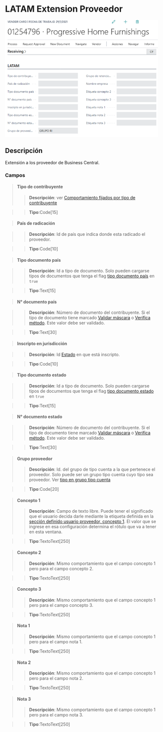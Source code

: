 # LATAM Extension Proveedor
![Ventana de configuración](../Imagenes/LATAM-Vendor-Extension-MainPage.PNG)
## Descripción
Extensión a los proveedor de Business Central.

### Campos

>#### Tipo de contribuyente
>>**Descripción**: 
	ver [Comportamiento fijados por tipo de contribuyente](../Reglas/LATAM-Rules-TaxPayerType.md)

>>**Tipo**:Code[15]

>#### País de radicación

>>**Descripción**: 
	Id de país que indica donde esta radicado el proveedor.
	
>>**Tipo**:Code[10]

>#### Tipo documento país

>>**Descripción**: 
	Id a tipo de documento. Solo pueden cargarse tipos de documentos que tenga el flag [tipo documento país](../Maestros/LATAM-DocumentType.md#tipo-documento-pais) en `true`
	
>>**Tipo**:Text[15]

>#### N° documento país
	
>>**Descripción**: 
	Número de documento del contribuyente. Si el tipo de documento tiene marcado [Validar máscara](../Maestros/LATAM-DocumentType.md#validar-mascara) o [Verifica método](../Maestros/LATAM-DocumentType.md#verifica-metodo). Este valor debe ser validado.
	
>>**Tipo**:Text[30]

>#### Inscripto en jurisdicción

>>**Descripción**: 
	Id [Estado](../Maestros/LATAM-State.md) en que está inscripto.
	
>>**Tipo**:Code[10]

>#### Tipo documento estado

>>**Descripción**: 
	Id a tipo de documento. Solo pueden cargarse tipos de documentos que tenga el flag [tipo documento estado](../Maestros/LATAM-DocumentType.md#tipo-documento-estado) en `true`
	
>>**Tipo**:Text[15]

>#### N° documento estado
	
>>**Descripción**: 
	Número de documento del contribuyente. Si el tipo de documento tiene marcado [Validar máscara](../Maestros/LATAM-DocumentType.md#validar-mascara) o [Verifica método](../Maestros/LATAM-DocumentType.md#verifica-metodo). Este valor debe ser validado.
	
>>**Tipo**:Text[30]
	
>#### Grupo proveedor
>>**Descripción**: 
	Id. del grupo de tipo cuenta a la que pertenece el proveedor. Solo puede ser un grupo tipo cuenta cuyo tipo sea proveedor. Ver [tipo en grupo tipo cuenta](../../Maestros/LATAM-AccountTypeGroup/LATAM-AccountTypeGroup.md#tipo-de-cuenta)
	
>>**Tipo**:Code[20]

>#### Concepto 1
>>**Descripción**: 
	Campo de texto libre. Puede tener el significado que el usuario decida darle mediante la etiqueta definida en la [sección definido usuario proveedor, concepto 1](../../LATAM-Setup/LATAM-Setup.md#etiqueta-concepto-1_1). El valor que se ingrese en esa configuración determina el rótulo que va a tener en esta ventana.
	
>>**Tipo**:TextoText[250]

>#### Concepto 2
>>**Descripción**: 
	Mismo comportamiento que el campo concepto 1 pero para el campo concepto 2.
	
>>**Tipo**:TextoText[250]

>#### Concepto 3
>>**Descripción**: 
	Mismo comportamiento que el campo concepto 1 pero para el campo concepto 3.
	
>>**Tipo**:TextoText[250]

>#### Nota 1
>>**Descripción**: 
	Mismo comportamiento que el campo concepto 1 pero para el campo nota 1.
	
>>**Tipo**:TextoText[250]

>#### Nota 2
>>**Descripción**: 
	Mismo comportamiento que el campo concepto 1 pero para el campo nota 2.
	
>>**Tipo**:TextoText[250]

>#### Nota 3
>>**Descripción**: 
	Mismo comportamiento que el campo concepto 1 pero para el campo nota 3.
	
>>**Tipo**:TextoText[250]
